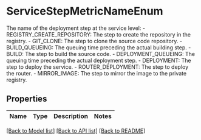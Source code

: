 # ServiceStepMetricNameEnum

The name of the deployment step at the service level: - REGISTRY_CREATE_REPOSITORY: The step to create the repository in the registry. - GIT_CLONE: The step to clone the source code repository.  - BUILD_QUEUEING: The queuing time preceding the actual building step. - BUILD: The step to build the source code. - DEPLOYMENT_QUEUEING: The queuing time preceding the actual deployment step. - DEPLOYMENT: The step to deploy the service.  - ROUTER_DEPLOYMENT: The step to deploy the router.  - MIRROR_IMAGE: The step to mirror the image to the private registry. 

## Properties

Name | Type | Description | Notes
------------ | ------------- | ------------- | -------------

[[Back to Model list]](../README.md#documentation-for-models) [[Back to API list]](../README.md#documentation-for-api-endpoints) [[Back to README]](../README.md)


